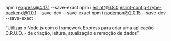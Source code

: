 npm i express@4.17.1 --save-exact
npm i eslint@6.8.0 eslint-config-trybe-backend@1.0.1 --save-dev --save-exact
npm i nodemon@2.0.15 --save-dev --save-exact

“Utilizar o Node.js com o framework Express para criar uma aplicação C.R.U.D. - de criação, leitura, atualização e remoção de dados”.